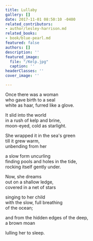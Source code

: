 ```yaml
---
title: Lullaby
gallery: []
date: 2017-11-01 08:50:10 -0400
related_contributors:
- author/lesley-harrison.md
related_books:
- book/blue-pearl.md
featured: false
authors: []
description: ''
featured_image:
  file: "/Kelp.jpg"
  caption: ''
headerClasses: ''
cover_image: ''

---
```

  
Once there was a woman  
who gave birth to a seal  
white as haar, furred like a glove.

It slid into the world  
in a rush of kelp and brine,  
moon-eyed, cold as starlight.

She wrapped it in the sea's green  
till it grew warm,  
unbending from her

a slow form uncurling   
finding pools and holes in the tide,  
rocking itself gently under.

Now, she dreams  
out on a shallow ledge,  
covered in a net of stars

singing to her child  
with the slow, full breathing   
of the ocean;

and from the hidden edges of the deep,  
a brown moan

lulling her to sleep.​